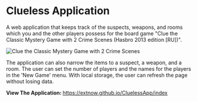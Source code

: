 # Clueless Application

A web application that keeps track of the suspects, weapons, and rooms which you and the other players possess for the board game "Clue the Classic Mystery Game with 2 Crime Scenes (Hasbro 2013 edition [RU])".

![Clue the Classic Mystery Game with 2 Crime Scenes](https://kainos-img.dgn.lt/photos2_25_35099619/hasbro-gaming-zaidimas-clue-lt-lv-ee-a5826esa.jpg)


The application can also narrow the items to a suspect, a weapon, and a room. The user can set the number of players and the names for the players in the 'New Game' menu. With local storage, the user can refresh the page without losing data.

<b>View The Application: </b><a href="https://extnow.github.io/CluelessApp/index">https://extnow.github.io/CluelessApp/index</a>
